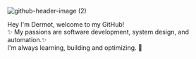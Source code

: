 ![github-header-image (2)](https://github.com/user-attachments/assets/a59c7548-b1e8-47bb-bfa1-a426460f4cf2)

Hey I'm Dermot, welcome to my GitHub!  
✨ My passions are software development, system design, and automation.✨  
I'm always learning, building and optimizing. 🚀


